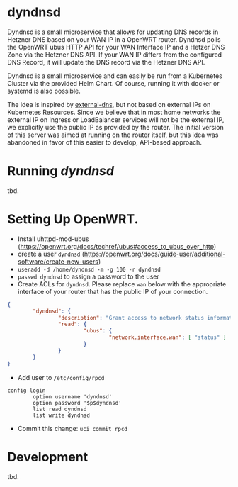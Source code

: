 # dyndnsd

Dyndnsd is a small microservice that allows for updating DNS records in Hetzner DNS based on your WAN IP in a OpenWRT router. Dyndnsd polls the OpenWRT ubus HTTP API for your WAN Interface IP and a Hetzer DNS Zone via the Hetzner DNS API. If your WAN IP differs from the configured DNS Record, it will update the DNS record via the Hetzner DNS API.

Dyndnsd is a small microservice and can easily be run from a Kubernetes Cluster via the provided Helm Chart. Of course, running it with docker or systemd is also possible.

The idea is inspired by [external-dns](https://github.com/kubernetes-sigs/external-dns), but not based on external IPs on Kubernetes Resources. Since we believe that in most home networks the external IP on Ingress or LoadBalancer services will not be the external IP, we explicitly use the public IP as provided by the router. The initial version of this server was aimed at running on the router itself, but this idea was abandoned in favor of this easier to develop, API-based approach.

# Running *dyndnsd*

tbd.

# Setting Up OpenWRT.

* Install uhttpd-mod-ubus (https://openwrt.org/docs/techref/ubus#access_to_ubus_over_http)
* create a user `dyndnsd` (https://openwrt.org/docs/guide-user/additional-software/create-new-users)
 * `useradd -d /home/dyndnsd -m -g 100 -r dyndnsd`
 * `passwd dyndnsd` to assign a password to the user
* Create ACLs for `dyndnsd`. Please replace `wan` below with the appropriate interface of your router that has the public IP of your connection.
```json
{
        "dyndnsd": {
                "description": "Grant access to network status information",
                "read": {
                        "ubus": {
                                "network.interface.wan": [ "status" ]
                        }
                }
        }
}
```
* Add user to `/etc/config/rpcd`
```
config login
        option username 'dyndnsd'
        option password '$p$dyndnsd'
        list read dyndnsd
        list write dyndnsd
```
* Commit this change: `uci commit rpcd`

# Development

tbd.

